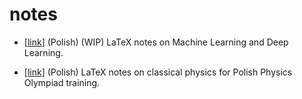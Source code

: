 # notes

* [[link](https://barhanc.github.io/notes/ml/main.pdf)] (Polish) (WIP) LaTeX notes on
  Machine Learning and Deep Learning.

* [[link](https://barhanc.github.io/notes/phys/main.pdf)] (Polish) LaTeX notes on
  classical physics for Polish Physics Olympiad training.
